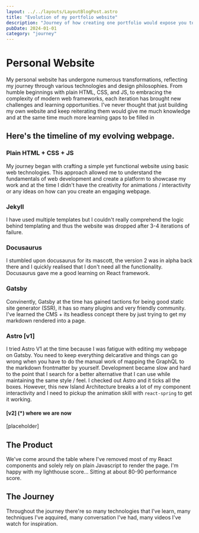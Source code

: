 ```yaml
---
layout: ../../layouts/LayoutBlogPost.astro
title: "Evolution of my portfolio website"
description: "Journey of how creating one portfolio would expose you to technologies that you've never know existed"
pubDate: 2024-01-01
category: "journey"
---
```


# Personal Website

My personal website has undergone numerous transformations, reflecting my journey through various technologies and design philosophies. From humble beginnings with plain HTML, CSS, and JS, to embracing the complexity of modern web frameworks, each iteration has brought new challenges and learning opportunities. I've never thought that just building my own website and keep reiterating them would give me much knowledge and at the same time much more learning gaps to be filled in

## Here's the timeline of my evolving webpage.

### Plain HTML + CSS + JS

My journey began with crafting a simple yet functional website using basic web technologies. This approach allowed me to understand the fundamentals of web development and create a platform to showcase my work and at the time I didn't have the creativity for animations / interactivity or any ideas on how can you create an engaging webpage.

### Jekyll

I have used multiple templates but I couldn't really comprehend the logic behind templating and thus the website was dropped after 3-4 iterations of failure.

### Docusaurus

I stumbled upon docusaurus for its mascott, the version 2 was in alpha back there and I quickly realised that I don't need all the functionality. Docusaurus gave me a good learning on React framework.

### Gatsby

Convinently, Gatsby at the time has gained tactions for being good static site generator (SSR), it has so many plugins and very friendly community. I've learned the CMS + its headless concept there by just trying to get my markdown rendered into a page.

### Astro [v1]

I tried Astro V1 at the time because I was fatigue with editing my webpage on Gatsby. You need to keep everything delcarative and things can go wrong when you have to do the manual work of mapping the GraphQL to the markdown frontmatter by yourself. Development became slow and hard to the point that I search for a better alternative that I can use while maintaining the same style / feel. I checked out Astro and it ticks all the boxes. However, this new Island Architecture breaks a lot of my component interactivity and I need to pickup the animation skill with `react-spring` to get it working.

#### [v2] (*) where we are now

[placeholder] 

## The Product

We've come around the table where I've removed most of my React components and solely rely on plain Javascript to render the page. I'm happy with my lighthouse score... Sitting at about 80-90 performance score.

## The Journey

Throughout the journey there're so many technologies that I've learn, many techniques I've aqquired, many conversation I've had, many videos I've watch for inspiration.
